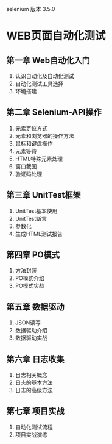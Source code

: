 selenium 版本 3.5.0

# WEB页面自动化测试

## 第一章 Web自动化入门

1. 认识自动化及自动化测试
2. 自动化测试工具选择
3. 环境搭建

## 第二章 Selenium-API操作

1. 元素定位方式
2. 元素和浏览器的操作方法
3. 鼠标和键盘操作
4. 元素等待
5. HTML特殊元素处理
6. 窗口截图
7. 验证码处理

## 第三章 UnitTest框架

1. UnitTest基本使用
2. UnitTest断言
3. 参数化
4. 生成HTML测试报告

## 第四章 PO模式

1. 方法封装
2. PO模式介绍
3. PO模式实战

## 第五章 数据驱动

1. JSON读写
2. 数据驱动介绍
3. 数据驱动实战

## 第六章 日志收集

1. 日志相关概念
2. 日志的基本方法
3. 日志的高级方法

## 第七章 项目实战

1. 自动化测试流程
2. 项目实战演练

